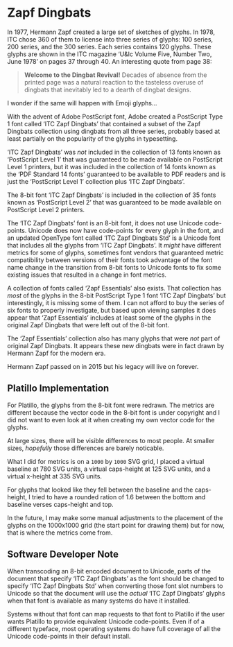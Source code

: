 Zapf Dingbats
=============

In 1977, Hermann Zapf created a large set of sketches of glyphs. In 1978, ITC
chose 360 of them to license into three series of glyphs: 100 series, 200
series, and the 300 series. Each series contains 120 glyphs. These glyphs are
shown in the ITC magazine ‘U&lc Volume Five, Number Two, June 1978’ on pages
37 through 40. An interesting quote from page 38:

> __Welcome to the Dingbat Revival!__ Decades of absence from the printed page
> was a natural reaction to the tasteless overuse of dingbats that inevitably
> led to a dearth of dingbat designs.

I wonder if the same will happen with Emoji glyphs...

With the advent of Adobe PostScript font, Adobe created a PostScript Type 1
font called ‘ITC Zapf Dingbats’ that contained a subset of the Zapf Dingbats
collection using dingbats from all three series, probably based at least
partially on the popularity of the glyphs in typesetting.

‘ITC Zapf Dingbats’ was *not* included in the collection of 13 fonts known as
‘PostScript Level 1’ that was guaranteed to be made available on PostScript
Level 1 printers, but it was included in the collection of 14 fonts known as
the ‘PDF Standard 14 fonts’ guaranteed to be available to PDF readers and is
just the ‘PostScript Level 1’ collection plus ‘ITC Zapf Dingbats’.


The 8-bit font ‘ITC Zapf Dingbats’ is included in the collection of 35 fonts
known as ‘PostScript Level 2’ that was guaranteed to be made available on
PostScript Level 2 printers.

The ‘ITC Zapf Dingbats’ font is an 8-bit font, it does not use Unicode
code-points. Unicode does now have code-points for every glyph in the font, and
an updated OpenType font called ‘ITC Zapf Dingbats Std’ is a Unicode font that
includes all the glyphs from ‘ITC Zapf Dingbats’. It *might* have different
metrics for some of glyphs, sometimes font vendors that guaranteed metric
compatibility between versions of their fonts took advantage of the font name
change in the transition from 8-bit fonts to Unicode fonts to fix some existing
issues that resulted in a change in font metrics.

A collection of fonts called ‘Zapf Essentials’ also exists. That collection has
*most* of the glyphs in the 8-bit PostScript Type 1 font ‘ITC Zapf Dingbats’ but
interestingly, it is missing some of them. I can not afford to buy the series of
six fonts to properly investigate, but based upon viewing samples it does appear
that ‘Zapf Essentials’ includes at least some of the glyphs in the original Zapf
Dingbats that were left out of the 8-bit font.

The ‘Zapf Essentials’ collection also has many glyphs that were *not* part of
original Zapf Dingbats. It appears these new dingbats were in fact drawn by
Hermann Zapf for the modern era.

Hermann Zapf passed on in 2015 but his legacy will live on forever.


Platillo Implementation
-----------------------

For Platillo, the glyphs from the 8-bit font were redrawn. The metrics are
different because the vector code in the 8-bit font is under copyright and I
did not want to even look at it when creating my own vector code for the glyphs.

At large sizes, there will be visible differences to most people. At smaller
sizes, *hopefully* those differences are barely noticable.

What I did for metrics is on a `1000` by `1000` SVG grid, I placed a virtual
baseline at 780 SVG units, a virtual caps-height at 125 SVG units, and a virtual
x-height at 335 SVG units.

For glyphs that looked like they fell between the baseline and the caps-height,
I tried to have a rounded ration of 1.6 between the bottom and baseline verses
caps-height and top.

In the future, I may make some manual adjustments to the placement of the glyphs
on the 1000x1000 grid (the start point for drawing them) but for now, that is
where the metrics come from.


Software Developer Note
-----------------------

When transcoding an 8-bit encoded document to Unicode, parts of the document
that specify ‘ITC Zapf Dingbats’ as the font should be changed to specify
‘ITC Zapf Dingbats Std’ when converting those font slot numbers to Unicode so
that the document will use the *actual* ‘ITC Zapf Dingbats’ glyphs when that
font is available as many systems do have it installed.

Systems without that font can map requests to that font to Platillo if the user
wants Platillo to provide equivalent Unicode code-points. Even if of a different
typeface, most operating systems do have full coverage of all the Unicode
code-points in their default install.


